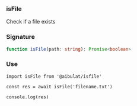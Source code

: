 ### isFile

Check if a file exists

### Signature

```ts
function isFile(path: string): Promise<boolean>
```

### Use

```
import isFile from '@aibulat/isfile'

const res = await isFile('filename.txt')

console.log(res)
```
